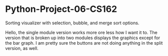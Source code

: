 # Python-Project-06-CS162
Sorting visualizer with selection, bubble, and merge sort options.

Hello, the single module version works more ore less how I want it to. The version that is broken up into two modules displays the graphics
except for the bar graph. I am pretty sure the buttons are not doing anything in the split version, as well.

